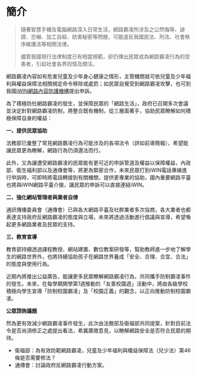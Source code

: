 # 簡介

> 隨著智慧手機及電腦網路深入日常生活，網路霸凌所涉及之公然侮辱、誹謗、恐嚇、加工自殺、妨害秘密等問題，可能違反我國民法、刑法、社會秩序維護法等相關法律。
>
> 儘管我國現行法律制度已有相當規範，卻仍傳出民眾成為網路霸凌行為的受害者，引起社會各界同情及關注。

網路霸凌內容如有危害兒童及少年身心健康之情形，主管機關就可依兒童及少年福利與權益保障法相關規定命令移除或處罰；如民眾自覺受到網路霸凌攻擊，也可到我國[iWIN網路內容防護機構](http://www.win.org.tw)提出申訴。

為了積極防杜網路霸凌的發生，並保障民眾的「網路生活」，政府已召開多次會議並決定針對網路霸凌防制，將整合既有機制，從三層面著手，協助民眾瞭解如何積極保障自身的權益：

**一、提供民眾協助**

法務部已彙整了常見網路霸凌行為可能涉及的各項法令（詳如前導簡報），希望能讓民眾更為瞭解，網路行為仍須遵法而行。

此外，又為讓遭受網路霸凌的民眾能有更可近的申訴管道及權益以保障權益，內政部、衛生福利部以及通傳會等，將更為緊密合作，未來民眾打到iWIN電話專線進行申訴時，可即時將電話轉接到有關機關，提供更專業的協助，國內重要網路平臺也將與iWIN網路平臺介接，讓民眾的申訴可以直接連結iWIN。

**二、強化網站管理者與業者自律**

通訊傳播委員會（通傳會）已與各大網路平臺及社群業者多次協商，各大業者也都表達支持政府反網路霸凌的態度與立場，未來將透過活動進行倡議與宣導，希望喚起更多網路業者及民眾的支持。

**三、教育宣導**

教育部持續透過課程教授、網站建置、數位教案研發等，幫助教師進一步地了解學生的網路世界外，也將持續協助孩子在網路世界養成「安全、合理、合宜、合法」的態度與使用行為。

近期內將推出公益廣告，能讓更多民眾瞭解網路霸凌行為，共同攜手防制霸凌事件的發生。未來，在每學期開學第1週推動的「友善校園週」活動中，將由各級學校積極向學生宣導「防制校園霸凌」及「校園正義」的觀念，以正向推動防制校園霸凌。

**公眾諮詢議題**

然為更有效減少網路霸凌事件發生，此次由法務部及衛福部共同提案，針對目前法令是否尚須修正之處提出看法，希冀廣徵意見，以瞭解網路安全是否符合民眾的期待。

+ 衛福部：為有效防範網路霸凌，兒童及少年福利與權益保障法（兒少法）第46條是否需要修法？
+ 通傳會：討論政府反網路霸凌行動方案。
